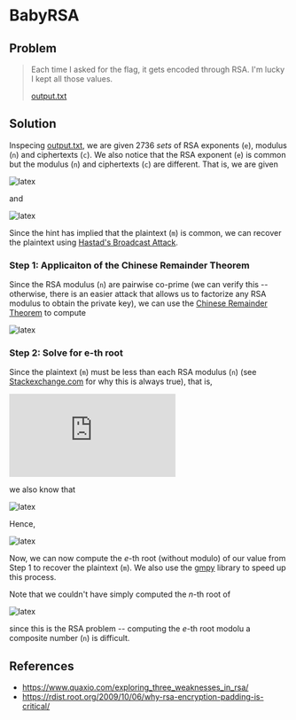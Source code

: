 # BabyRSA

## Problem

> Each time I asked for the flag, it gets encoded through RSA. I'm lucky I kept all those values.
>
> [output.txt](out.txt)

## Solution

Inspecing [output.txt](out.txt), we are given 2736 *sets* of RSA exponents (`e`), modulus (`n`) and ciphertexts (`c`). We also notice that the RSA exponent (`e`) is common but the modulus (`n`) and ciphertexts (`c`) are different. That is, we are given

![latex](https://latex.codecogs.com/gif.latex?e_i,%20\%20c_i,%20\%20n_i,%20\%20i%20=%201,%20\ldots,%202736)

and 

![latex](https://latex.codecogs.com/gif.latex?e_1%20=%20e_2%20=%20\ldots%20=%20e_{2736}%20=%20e)

Since the hint has implied that the plaintext (`m`) is common, we can recover the plaintext using [Hastad's Broadcast Attack](https://www.coursera.org/learn/number-theory-cryptography/lecture/fyPIB/hastads-broadcast-attack).

### Step 1: Applicaiton of the Chinese Remainder Theorem

Since the RSA modulus (`n`) are pairwise co-prime (we can verify this -- otherwise, there is an easier attack that allows us to factorize any RSA modulus to obtain the private key), we can use the [Chinese Remainder Theorem](https://brilliant.org/wiki/chinese-remainder-theorem/) to compute 

![latex](https://latex.codecogs.com/gif.latex?m%20^%20e%20\bmod%20n_1%20\cdot%20n_2%20\cdot%20\%20\ldots%20\%20\cdot%20n_e)

### Step 2: Solve for e-th root

Since the plaintext (`m`) must be less than each RSA modulus (`n`) (see [Stackexchange.com](https://crypto.stackexchange.com/questions/11904/why-does-plain-rsa-not-work-with-big-messages-mn) for why this is always true), that is,

![latex](https://latex.codecogs.com/gif.latex?m%20%3C%20n_i)

we also know that

![latex](https://latex.codecogs.com/gif.latex?m%20^%20e%20%3C%20n_1%20\cdot%20n_2%20\cdot%20\%20\ldots%20\%20\cdot%20n_e)

Hence,

![latex](https://latex.codecogs.com/gif.latex?m%20^%20e%20=%20m%20^%20e%20\bmod%20n_1%20\cdot%20n_2%20\cdot%20\%20\ldots%20\%20\cdot%20n_e)

Now, we can now compute the *e*-th root (without modulo) of our value from Step 1 to recover the plaintext (`m`). We also use the [gmpy](https://github.com/aleaxit/gmpy) library to speed up this process.

Note that we couldn't have simply computed the *n*-th root of 

![latex](https://latex.codecogs.com/gif.latex?m%20^%20e%20\bmod%20n_i)

since this is the RSA problem -- computing the *e*-th root modolu a composite number (`n`) is difficult.

## References

* https://www.quaxio.com/exploring_three_weaknesses_in_rsa/
* https://rdist.root.org/2009/10/06/why-rsa-encryption-padding-is-critical/
